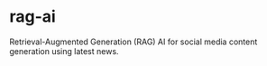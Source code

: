 # rag-ai
Retrieval-Augmented Generation (RAG) AI for social media content generation using latest news.
